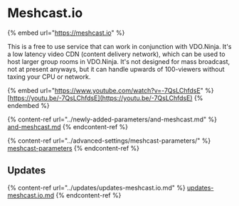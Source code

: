 # Meshcast.io

{% embed url="https://meshcast.io" %}

This is a free to use service that can work in conjunction with VDO.Ninja. It's a low latency video CDN (content delivery network), which can be used to host larger group rooms in VDO.Ninja. It's not designed for mass broadcast, not at present anyways, but it can handle upwards of 100-viewers without taxing your CPU or network.

{% embed url="https://www.youtube.com/watch?v=-7QsLChfdsE" %}
[https://youtu.be/-7QsLChfdsE](https://youtu.be/-7QsLChfdsE)
{% endembed %}

{% content-ref url="../newly-added-parameters/and-meshcast.md" %}
[and-meshcast.md](../newly-added-parameters/and-meshcast.md)
{% endcontent-ref %}

{% content-ref url="../advanced-settings/meshcast-parameters/" %}
[meshcast-parameters](../advanced-settings/meshcast-parameters/)
{% endcontent-ref %}

## Updates

{% content-ref url="../updates/updates-meshcast.io.md" %}
[updates-meshcast.io.md](../updates/updates-meshcast.io.md)
{% endcontent-ref %}
